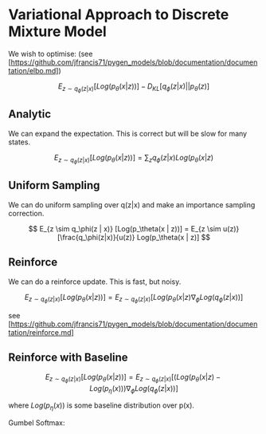 # Variational Approach to Discrete Mixture Model

We wish to optimise: (see [https://github.com/jfrancis71/pygen_models/blob/documentation/documentation/elbo.md])

$$
E_{z \sim q_\phi(z | x)} [Log(p_\theta(x | z))] - D_{KL}[q_\phi(z | x)||p_\theta(z)]
$$

## Analytic
We can expand the expectation. This is correct but will be slow for many states.

$$
E_{z \sim q_\phi(z | x)} [Log(p_\theta(x | z))]  = \sum_z q_\phi(z|x) Log(p_\theta(x|z)
$$


## Uniform Sampling
We can do uniform sampling over q(z|x) and make an importance sampling correction.

$$
E_{z \sim q_\phi(z | x)} [Log(p_\theta(x | z))]  = E_{z \sim u(z)} [\frac{q_\phi(z|x)}{u(z)} Log(p_\theta(x | z)]
$$


## Reinforce
We can do a reinforce update. This is fast, but noisy.

$$
E_{z \sim q_\phi(z | x)} [Log(p_\theta(x | z))]  = E_{z \sim q_\phi(z|x)} [Log(p_\theta(x | z) \nabla_\phi Log(q_\phi(z|x))]
$$

see [https://github.com/jfrancis71/pygen_models/blob/documentation/documentation/reinforce.md]

## Reinforce with Baseline

$$
E_{z \sim q_\phi(z | x)} [Log(p_\theta(x | z))]  = E_{z \sim q_\phi(z|x)} [(Log(p_\theta(x | z)-Log(p_\eta(x))) \nabla_\phi Log(q_\phi(z|x))]
$$

where $Log(p_\eta(x))$ is some baseline distribution over p(x).



Gumbel Softmax:

